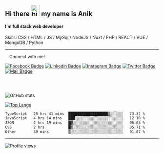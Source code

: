 ## Hi there <img src="https://user-images.githubusercontent.com/1303154/88677602-1635ba80-d120-11ea-84d8-d263ba5fc3c0.gif" width="28px" height="36" alt="hi"> my name is Anik

#### I’m full stack web developer

Skills:  CSS / HTML / JS / MySql / NodeJS / Nuxt / PHP / REACT / VUE / MongoDB / Python


---

&emsp;Connect with me!

<a href="https://www.facebook.com/anik.aritro" target="_blank">![Facebook Badge](https://img.shields.io/badge/Facebook-1877F2?style=for-the-badge&logo=facebook&logoColor=white)</a> [![Linkedin Badge](https://img.shields.io/badge/LinkedIn-0077B5?style=for-the-badge&logo=linkedin&logoColor=white)](https://www.linkedin.com/in/anik-hossain-dev) [![Instagram Badge](https://img.shields.io/badge/Instagram-E4405F?style=for-the-badge&logo=instagram&logoColor=white)](https://www.instagram.com/aritro.anik) [![Twitter Badge](https://img.shields.io/badge/Twitter-1DA1F2?style=for-the-badge&logo=twitter&logoColor=white)](https://twitter.com/AritroAnik) [![Mail Badge](https://img.shields.io/badge/Gmail-D14836?style=for-the-badge&logo=gmail&logoColor=white)](mailto:anik.wdev@gmail.com)

</br>
</br>


![GitHub stats](https://github-readme-stats.vercel.app/api?username=anik-hossain&show_icons=true&theme=monokai)

[![Top Langs](https://github-readme-stats.vercel.app/api/top-langs/?username=anik-hossain&layout=compact&theme=monokai)](https://github.com/anik-hossain)

<!--START_SECTION:waka-->

```txt
TypeScript   25 hrs 41 mins  ██████████████████▒░░░░░░   73.32 %
JavaScript   4 hrs 14 mins   ███░░░░░░░░░░░░░░░░░░░░░░   12.10 %
JSON         2 hrs 19 mins   █▓░░░░░░░░░░░░░░░░░░░░░░░   06.63 %
CSS          2 hrs           █▒░░░░░░░░░░░░░░░░░░░░░░░   05.71 %
Other        39 mins         ▒░░░░░░░░░░░░░░░░░░░░░░░░   01.87 %
```

<!--END_SECTION:waka-->
---

![Profile views](https://gpvc.arturio.dev/anik-hossain)  
